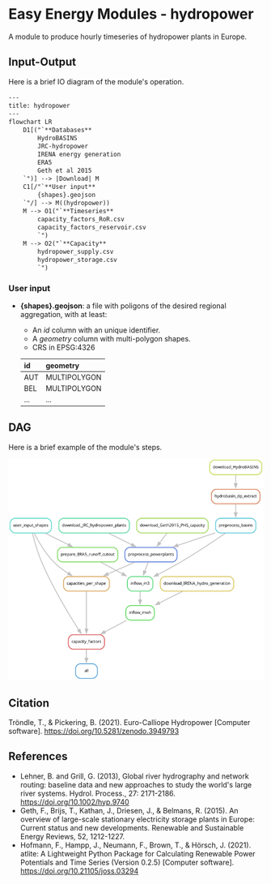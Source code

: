 # Easy Energy Modules - hydropower

A module to produce hourly timeseries of hydropower plants in Europe.

## Input-Output

Here is a brief IO diagram of the module's operation.

```mermaid
---
title: hydropower
---
flowchart LR
    D1[("`**Databases**
        HydroBASINS
        JRC-hydropower
        IRENA energy generation
        ERA5
        Geth et al 2015
    `")] --> |Download| M
    C1[/"`**User input**
        {shapes}.geojson
    `"/] --> M((hydropower))
    M --> O1("`**Timeseries**
        capacity_factors_RoR.csv
        capacity_factors_reservoir.csv
        `")
    M --> O2("`**Capacity**
        hydropower_supply.csv
        hydropower_storage.csv
        `")
```

### User input

- **{shapes}.geojson**: a file with poligons of the desired regional aggregation, with at least:
    - An _id_ column with an unique identifier.
    - A _geometry_ column with multi-polygon shapes.
    - CRS in EPSG:4326

    | id  | geometry   |
    |-----|--------------|
    | AUT | MULTIPOLYGON |
    | BEL | MULTIPOLYGON |
    | ... | ...          |



## DAG

Here is a brief example of the module's steps.

![DAG](rulegraph.png)

## Citation

Tröndle, T., & Pickering, B. (2021). Euro-Calliope Hydropower [Computer software]. https://doi.org/10.5281/zenodo.3949793

## References

- Lehner, B. and Grill, G. (2013), Global river hydrography and network routing: baseline data and new approaches to study the world's large river systems. Hydrol. Process., 27: 2171-2186. https://doi.org/10.1002/hyp.9740
- Geth, F., Brijs, T., Kathan, J., Driesen, J., & Belmans, R. (2015). An overview of large-scale stationary electricity storage plants in Europe: Current status and new developments. Renewable and Sustainable Energy Reviews, 52, 1212-1227.
- Hofmann, F., Hampp, J., Neumann, F., Brown, T., & Hörsch, J. (2021). atlite: A Lightweight Python Package for Calculating Renewable Power Potentials and Time Series (Version 0.2.5) [Computer software]. https://doi.org/10.21105/joss.03294
